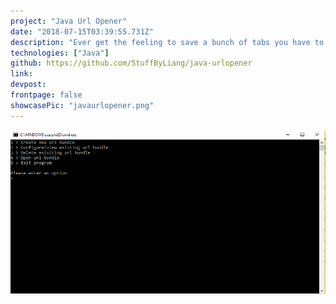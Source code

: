 ```yaml
---
project: "Java Url Opener"
date: "2018-07-15T03:39:55.731Z"
description: "Ever get the feeling to save a bunch of tabs you have to open in a few days? Well, this is a configurable java program to open multiple tabs at the same time, to SAVE time. Fully implemented with a nice, console GUI."
technologies: ["Java"]
github: https://github.com/StuffByLiang/java-urlopener
link:
devpost:
frontpage: false
showcasePic: "javaurlopener.png"
---
```


![demo](./javaurlopener.png)